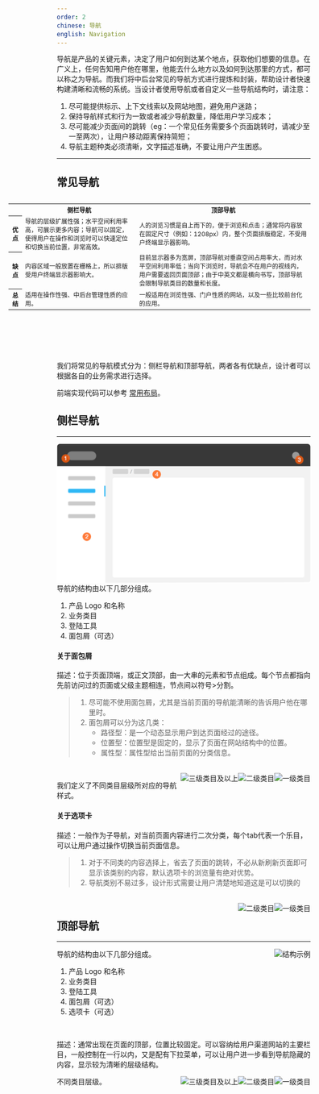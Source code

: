 ```yaml
---
order: 2
chinese: 导航
english: Navigation
---
```


导航是产品的关键元素，决定了用户如何到达某个地点，获取他们想要的信息。在广义上，任何告知用户他在哪里，他能去什么地方以及如何到达那里的方式，都可以称之为导航。而我们将中后台常见的导航方式进行提炼和封装，帮助设计者快速构建清晰和流畅的系统。当设计者使用导航或者自定义一些导航结构时，请注意：

1. 尽可能提供标示、上下文线索以及网站地图，避免用户迷路；
2. 保持导航样式和行为一致或者减少导航数量，降低用户学习成本；
3. 尽可能减少页面间的跳转（eg：一个常见任务需要多个页面跳转时，请减少至一至两次），让用户移动距离保持简短；
4. 导航主题种类必须清晰，文字描述准确，不要让用户产生困惑。

---

## 常见导航

<Table style="font-size:12px;float:right;width:600px;margin-left:60px;margin-bottom:100px;">
  <tr>
    <th></th>
    <th>侧栏导航</th>
    <th>顶部导航</th>
  </tr>
  <tr>
    <th>优点</th>
    <td>导航的层级扩展性强；水平空间利用率高，可展示更多内容；导航可以固定，使得用户在操作和浏览时可以快速定位和切换当前位置，非常高效。</td>
    <td>人的浏览习惯是自上而下的，便于浏览和点击；通常将内容放在固定尺寸（例如：1208px）内，整个页面排版稳定，不受用户终端显示器影响。</td>
  </tr>
  <tr>
    <th>缺点</th>
    <td>内容区域一般放置在栅格上，所以排版受用户终端显示器影响大。</td>
    <td>目前显示器多为宽屏，顶部导航对垂直空间占用率大，而对水平空间利用率低；当向下浏览时，导航会不在用户的视线内，用户需要返回页面顶部；由于中英文都是横向书写，顶部导航会限制导航类目的数量和长度。</td>
  </tr>
  <tr>
    <th>总结</th>
    <td>适用在操作性强、中后台管理性质的应用。</td>
    <td>一般适用在浏览性强、门户性质的网站，以及一些比较前台化的应用。</td>
  </tr>
</Table>

我们将常见的导航模式分为：侧栏导航和顶部导航，两者各有优缺点，设计者可以根据各自的业务需求进行选择。

前端实现代码可以参考 [常用布局](/docs/spec/layout?scrollTo=components-spec-demo-top)。

## 侧栏导航

---

<img class="preview-img no-padding" align="right" alt="结构示例" src="/docs/pattern/navigator1.png">

导航的结构由以下几部分组成。

1. 产品 Logo 和名称
2. 业务类目
3. 登陆工具
4. 面包屑（可选）

#### 关于面包屑

描述：位于页面顶端，或正文顶部，由一大串的元素和节点组成。每个节点都指向先前访问过的页面或父级主题相连，节点间以符号>分割。

> 1. 尽可能不使用面包屑，尤其是当前页面的导航能清晰的告诉用户他在哪里时。
> 2. 面包屑可以分为这几类：
>    - 路径型：是一个动态显示用户到达页面经过的途径。
>    - 位置型：位置型是固定的，显示了页面在网站结构中的位置。
>    - 属性型：属性型给出当前页面的分类信息。

<br>

<img class="preview-img no-padding" align="right" alt="一级类目" src="https://os.alipayobjects.com/rmsportal/IeuIHdFfKCIABHV.png">

<img class="preview-img no-padding" align="right" alt="二级类目" src="https://os.alipayobjects.com/rmsportal/kAbbeJekohMtubV.png">

<img class="preview-img no-padding" align="right" alt="三级类目及以上" src="https://os.alipayobjects.com/rmsportal/qaOifucSTWooBTL.png">

我们定义了不同类目层级所对应的导航样式。

#### 关于选项卡

描述：一般作为子导航，对当前页面内容进行二次分类，每个tab代表一个乐目，可以让用户通过操作切换当前页面信息。

>    1. 对于不同类的内容选择上，省去了页面的跳转，不必从新刷新页面即可显示该类别的内容，默认选项卡的浏览量有绝对优势。
>    2. 导航类别不易过多，设计形式需要让用户清楚地知道这是可以切换的

<br>

<img class="preview-img no-padding" align="right" alt="一级类目" src="https://os.alipayobjects.com/rmsportal/IeuIHdFfKCIABHV.png">

<img class="preview-img no-padding" align="right" alt="二级类目" src="https://os.alipayobjects.com/rmsportal/kAbbeJekohMtubV.png">


## 顶部导航

---

<img class="preview-img no-padding" align="right" alt="结构示例" src="https://os.alipayobjects.com/rmsportal/MVccMQxgCeYfwjS.png">

导航的结构由以下几部分组成。

1. 产品 Logo 和名称
2. 业务类目
3. 登陆工具
4. 面包屑（可选）
5. 选项卡（可选）

<br>

描述：通常出现在页面的顶部，位置比较固定。可以容纳给用户渠道网站的主要栏目，一般控制在一行以内，又是配有下拉菜单，可以让用户进一步看到导航隐藏的内容，显示较为清晰的层级结构。

<img class="preview-img no-padding" align="right" alt="一级类目" src="https://os.alipayobjects.com/rmsportal/KvEsIDOYzknbsPT.png">

<img class="preview-img no-padding" align="right" alt="二级类目" src="https://os.alipayobjects.com/rmsportal/xXaCRVPIfmjDyIL.png">

<img class="preview-img no-padding" align="right" alt="三级类目及以上" src="https://os.alipayobjects.com/rmsportal/ollkHeFUFQElelm.png">

不同类目层级。


